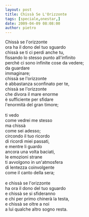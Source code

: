 ```yaml
---
layout: post
title: Chissà Se L'Orizzonte
tags: [speciale,onestar,]
date: 2009-04-09 08:08:00
author: pietro
---
```

Chissà se l'orizzonte<br/>ora ha il dono del tuo sguardo<br/>chissà se ti ci perdi anche tu,<br/>fissando lo stesso punto all'infinito<br/>perché ci sono infinite cose da vedere;<br/>da guardare<br/>immaginare;<br/>chissà se l'orizzonte<br/>è abbastanza sconfinato per te,<br/>chissà se l'orizzonte<br/>che divora il mare enorme<br/>è sufficiente per sfidare<br/>l'enormità del gran timore;<br/><br/>ti vedo<br/>come vedrei me stesso<br/>ma chissà<br/>come sei adesso;<br/>circondo il tuo ricordo<br/>di ricordi miei passati,<br/>e mentre li guardo<br/>ancora una volta baciati,<br/>le emozioni strane<br/>ti avvolgono in un'atmosfera<br/>di lentezza coinvolgente<br/>come il canto della sera;<br/><br/>e chissà se l'orizzonte<br/>ha ora il dono del tuo sguardo<br/>e chissà se si sfideranno<br/>e chi per primo chinerà la testa,<br/>e chissà se oltre a noi<br/>a lui qualche altro sogno resta.
